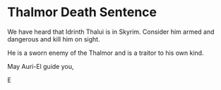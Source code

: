 # Thalmor Death Sentence
We have heard that Idrinth Thalui is in Skyrim. Consider him armed and dangerous and kill him on sight.

He is a sworn enemy of the Thalmor and is a traitor to his own kind.

May Auri-El guide you,

E
